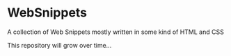 # WebSnippets

A collection of Web Snippets mostly written in some kind of HTML and CSS

This repository will grow over time...

